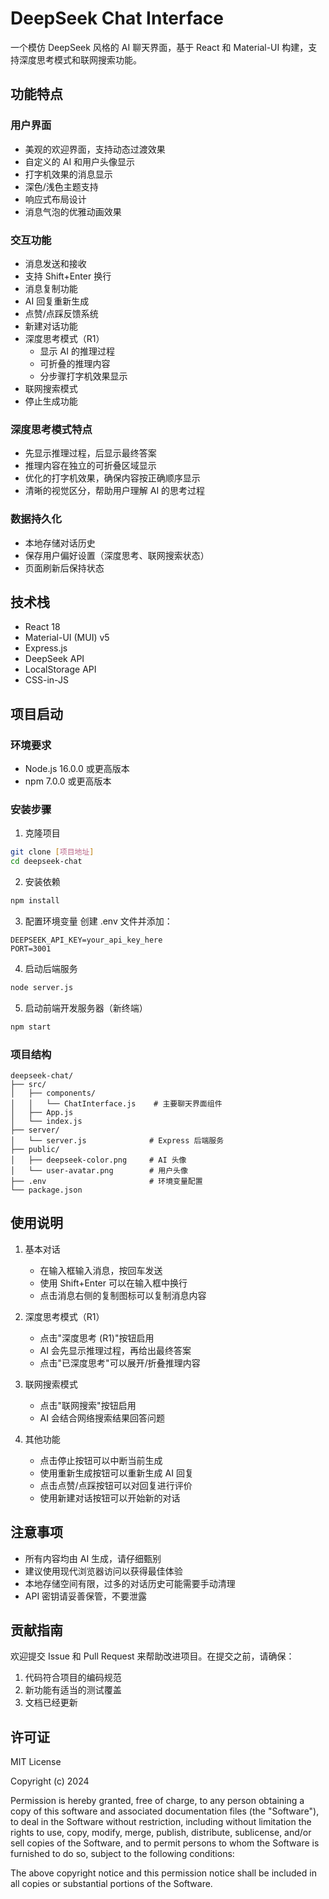# DeepSeek Chat Interface

一个模仿 DeepSeek 风格的 AI 聊天界面，基于 React 和 Material-UI 构建，支持深度思考模式和联网搜索功能。

## 功能特点

### 用户界面
- 美观的欢迎界面，支持动态过渡效果
- 自定义的 AI 和用户头像显示
- 打字机效果的消息显示
- 深色/浅色主题支持
- 响应式布局设计
- 消息气泡的优雅动画效果

### 交互功能
- 消息发送和接收
- 支持 Shift+Enter 换行
- 消息复制功能
- AI 回复重新生成
- 点赞/点踩反馈系统
- 新建对话功能
- 深度思考模式（R1）
  - 显示 AI 的推理过程
  - 可折叠的推理内容
  - 分步骤打字机效果显示
- 联网搜索模式
- 停止生成功能

### 深度思考模式特点
- 先显示推理过程，后显示最终答案
- 推理内容在独立的可折叠区域显示
- 优化的打字机效果，确保内容按正确顺序显示
- 清晰的视觉区分，帮助用户理解 AI 的思考过程

### 数据持久化
- 本地存储对话历史
- 保存用户偏好设置（深度思考、联网搜索状态）
- 页面刷新后保持状态

## 技术栈

- React 18
- Material-UI (MUI) v5
- Express.js
- DeepSeek API
- LocalStorage API
- CSS-in-JS

## 项目启动

### 环境要求

- Node.js 16.0.0 或更高版本
- npm 7.0.0 或更高版本

### 安装步骤

1. 克隆项目
```bash
git clone [项目地址]
cd deepseek-chat
```

2. 安装依赖
```bash
npm install
```

3. 配置环境变量
创建 .env 文件并添加：
```
DEEPSEEK_API_KEY=your_api_key_here
PORT=3001
```

4. 启动后端服务
```bash
node server.js
```

5. 启动前端开发服务器（新终端）
```bash
npm start
```

### 项目结构

```
deepseek-chat/
├── src/
│   ├── components/
│   │   └── ChatInterface.js    # 主要聊天界面组件
│   ├── App.js
│   └── index.js
├── server/
│   └── server.js              # Express 后端服务
├── public/
│   ├── deepseek-color.png     # AI 头像
│   └── user-avatar.png        # 用户头像
├── .env                       # 环境变量配置
└── package.json
```

## 使用说明

1. 基本对话
   - 在输入框输入消息，按回车发送
   - 使用 Shift+Enter 可以在输入框中换行
   - 点击消息右侧的复制图标可以复制消息内容

2. 深度思考模式（R1）
   - 点击"深度思考 (R1)"按钮启用
   - AI 会先显示推理过程，再给出最终答案
   - 点击"已深度思考"可以展开/折叠推理内容

3. 联网搜索模式
   - 点击"联网搜索"按钮启用
   - AI 会结合网络搜索结果回答问题

4. 其他功能
   - 点击停止按钮可以中断当前生成
   - 使用重新生成按钮可以重新生成 AI 回复
   - 点击点赞/点踩按钮可以对回复进行评价
   - 使用新建对话按钮可以开始新的对话

## 注意事项

- 所有内容均由 AI 生成，请仔细甄别
- 建议使用现代浏览器访问以获得最佳体验
- 本地存储空间有限，过多的对话历史可能需要手动清理
- API 密钥请妥善保管，不要泄露

## 贡献指南

欢迎提交 Issue 和 Pull Request 来帮助改进项目。在提交之前，请确保：

1. 代码符合项目的编码规范
2. 新功能有适当的测试覆盖
3. 文档已经更新

## 许可证

MIT License

Copyright (c) 2024

Permission is hereby granted, free of charge, to any person obtaining a copy
of this software and associated documentation files (the "Software"), to deal
in the Software without restriction, including without limitation the rights
to use, copy, modify, merge, publish, distribute, sublicense, and/or sell
copies of the Software, and to permit persons to whom the Software is
furnished to do so, subject to the following conditions:

The above copyright notice and this permission notice shall be included in all
copies or substantial portions of the Software. 